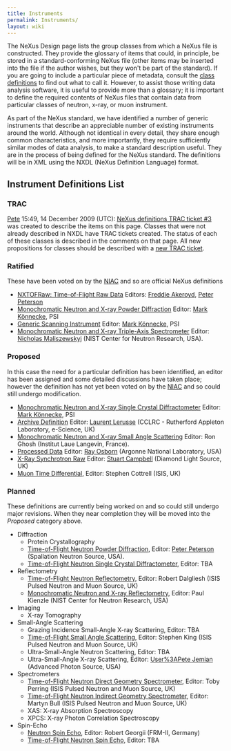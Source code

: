 ```yaml
---
title: Instruments
permalink: Instruments/
layout: wiki
---
```


The NeXus Design page lists the group classes from which a NeXus file is
constructed. They provide the glossary of items that could, in
principle, be stored in a standard-conforming NeXus file (other items
may be inserted into the file if the author wishes, but they won't be
part of the standard). If you are going to include a particular piece of
metadata, consult the [class definitions](Design "wikilink") to find out
what to call it. However, to assist those writing data analysis
software, it is useful to provide more than a glossary; it is important
to define the required contents of NeXus files that contain data from
particular classes of neutron, x-ray, or muon instrument.

As part of the NeXus standard, we have identified a number of generic
instruments that describe an appreciable number of existing instruments
around the world. Although not identical in every detail, they share
enough common characteristics, and more importantly, they require
sufficiently similar modes of data analysis, to make a standard
description useful. They are in the process of being defined for the
NeXus standard. The definitions will be in XML using the NXDL (NeXus
Definition Language) format.

Instrument Definitions List
---------------------------

### TRAC

[Pete](User%3APete_Jemian "wikilink") 15:49, 14 December 2009 (UTC):
[NeXus definitions TRAC ticket
\#3](http://trac.nexusformat.org/definitions/ticket/3) was created to
describe the items on this page. Classes that were not already described
in NXDL have TRAC tickets created. The status of each of these classes
is described in the comments on that page. All new propositions for
classes should be described with a [new TRAC
ticket](http://trac.nexusformat.org/definitions/newticket).

### Ratified

These have been voted on by the [NIAC](NIAC "wikilink") and so are
official NeXus definitions

-   [NXTOFRaw: Time-of-Flight Raw Data](TOFRaw "wikilink") Editors:
    [Freddie Akeroyd](User%3AFreddie_Akeroyd "wikilink"), [Peter
    Peterson](User%3APeter_Peterson "wikilink")
-   [Monochromatic Neutron and X-ray Powder
    Diffraction](Monochromatic_Neutron_and_X-ray_Powder_Diffraction "wikilink")
    Editor: [Mark Könnecke](User%3AMark_Koennecke "wikilink"), PSI
-   [Generic Scanning Instrument](GenericScan "wikilink") Editor: [Mark
    Könnecke](User%3AMark_Koennecke "wikilink"), PSI
-   [Monochromatic Neutron and X-ray Triple-Axis
    Spectrometer](Monochromatic_Neutron_and_X-ray_Triple-Axis_Spectrometer "wikilink")
    Editor: [Nicholas Maliszewskyj](User%3ANickm "wikilink") (NIST
    Center for Neutron Research, USA).

### Proposed

In this case the need for a particular definition has been identified,
an editor has been assigned and some detailed discussions have taken
place; however the definition has not yet been voted on by the
[NIAC](NIAC "wikilink") and so could still undergo modification.

-   [Monochromatic Neutron and X-ray Single Crystal
    Diffractometer](Monochromatic_Neutron_and_X-ray_Single_Crystal_Diffractometer "wikilink")
    Editor: [Mark Könnecke](User%3AMark_Koennecke "wikilink"), PSI
-   [Archive Definition](Archive_Definition "wikilink") Editor: [Laurent
    Lerusse](User%3AL.lerusse "wikilink") (CCLRC - Rutherford Appleton
    Laboratory, e-Science, UK)
-   [Monochromatic Neutron and X-ray Small Angle
    Scattering](SAS "wikilink") Editor: Ron Ghosh (Institut Laue
    Langevin, France).
-   [Processed Data](Processed_Data "wikilink") Editor: [Ray
    Osborn](User%3ARay_Osborn "wikilink") (Argonne National Laboratory,
    USA)
-   [X-Ray Synchrotron Raw](XESraw "wikilink") Editor: [Stuart
    Campbell](User%3AStuart_Campbell "wikilink") (Diamond Light Source,
    UK)
-   [Muon Time Differential](Muon_Time_Differential "wikilink"), Editor:
    Stephen Cottrell (ISIS, UK)

### Planned

These definitions are currently being worked on and so could still
undergo major revisions. When they near completion they will be moved
into the *Proposed* category above.

-   Diffraction
    -   Protein Crystallography
    -   [Time-of-Flight Neutron Powder
        Diffraction](Time-of-Flight_Neutron_Powder_Diffraction "wikilink"),
        Editor: [Peter Peterson](User%3APfpeterson "wikilink")
        (Spallation Neutron Source, USA).
    -   [Time-of-Flight Neutron Single Crystal
        Diffractometer](Time-of-Flight_Neutron_Single_Crystal_Diffractometer "wikilink"),
        Editor: TBA
-   Reflectometry
    -   [Time-of-Flight Neutron
        Reflectometry](Time-of-Flight_Neutron_Reflectometry "wikilink"),
        Editor: Robert Dalgliesh (ISIS Pulsed Neutron and Muon Source,
        UK)
    -   [Monochromatic Neutron and X-ray
        Reflectometry](Monochromatic_Neutron_and_X-ray_Reflectometry "wikilink"),
        Editor: Paul Kienzle (NIST Center for Neutron Research, USA)
-   Imaging
    -   X-ray Tomography
-   Small-Angle Scattering
    -   Grazing Incidence Small-Angle X-ray Scattering, Editor: TBA
    -   [Time-of-Flight Small Angle
        Scattering](Time-of-Flight_Small_Angle_Scattering "wikilink"),
        Editor: Stephen King (ISIS Pulsed Neutron and Muon Source, UK)
    -   Ultra-Small-Angle Neutron Scattering, Editor: TBA
    -   Ultra-Small-Angle X-ray Scattering, Editor: [User%3APete
        Jemian](User%3APete_Jemian "wikilink") (Advanced Photon Source,
        USA)
-   Spectrometers
    -   [Time-of-Flight Neutron Direct Geometry
        Spectrometer](Time-of-Flight_Neutron_Direct_Geometry_Spectrometer "wikilink"),
        Editor: Toby Perring (ISIS Pulsed Neutron and Muon Source, UK)
    -   [Time-of-Flight Neutron Indirect Geometry
        Spectrometer](Time-of-Flight_Neutron_Indirect_Geometry_Spectrometer "wikilink"),
        Editor: Martyn Bull (ISIS Pulsed Neutron and Muon Source, UK)
    -   XAS: X-ray Absorption Spectroscopy
    -   XPCS: X-ray Photon Correlation Spectroscopy
-   Spin-Echo
    -   [Neutron Spin Echo](Neutron_Spin_Echo "wikilink"), Editor:
        Robert Georgii (FRM-II, Germany)
    -   [Time-of-Flight Neutron Spin
        Echo](Time-of-Flight_Neutron_Spin_Echo "wikilink"), Editor: TBA

